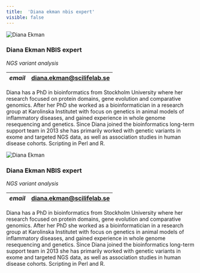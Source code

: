 ```yaml
---
title:  'Diana ekman nbis expert'
visible: false
---
```

    

![Diana Ekman](/assets/img/staff/diana-ekman.jpg)

###  Diana Ekman NBIS expert

_NGS variant analysis_

_email_|  diana.ekman@scilifelab.se  
---|---  
  


Diana has a PhD in bioinformatics from Stockholm University where her research focused on protein domains, gene evolution and comparative genomics. After her PhD she worked as a bioinformatician in a research group at Karolinska Institutet with focus on genetics in animal models of inflammatory diseases, and gained experience in whole genome resequencing and genetics. Since Diana joined the bioinformatics long-term support team in 2013 she has primarily worked with genetic variants in exome and targeted NGS data, as well as association studies in human disease cohorts. Scripting in Perl and R.

![Diana Ekman](/assets/img/staff/diana-ekman.jpg)

###  Diana Ekman NBIS expert

_NGS variant analysis_

_email_|  diana.ekman@scilifelab.se  
---|---  
  


Diana has a PhD in bioinformatics from Stockholm University where her research focused on protein domains, gene evolution and comparative genomics. After her PhD she worked as a bioinformatician in a research group at Karolinska Institutet with focus on genetics in animal models of inflammatory diseases, and gained experience in whole genome resequencing and genetics. Since Diana joined the bioinformatics long-term support team in 2013 she has primarily worked with genetic variants in exome and targeted NGS data, as well as association studies in human disease cohorts. Scripting in Perl and R.
